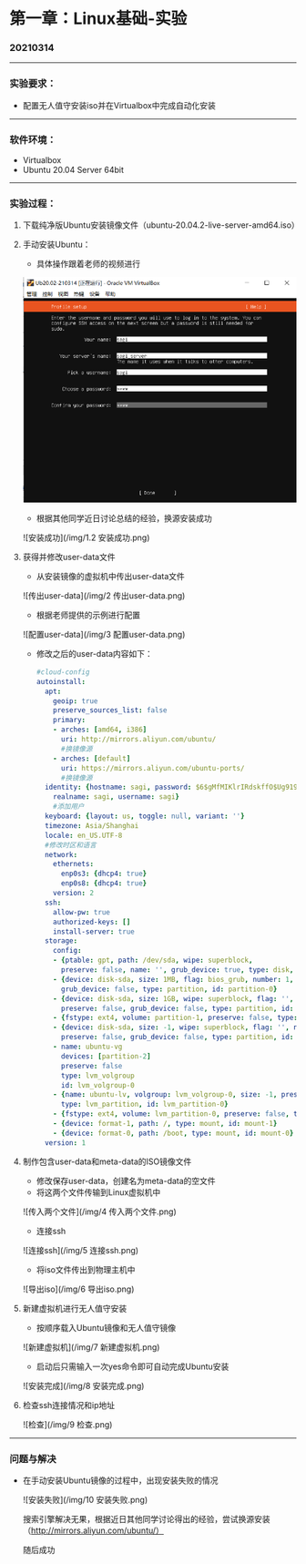 # 第一章：Linux基础-实验

### 20210314

---

### 实验要求：

- 配置无人值守安装iso并在Virtualbox中完成自动化安装

---

### 软件环境：

- Virtualbox
- Ubuntu 20.04 Server 64bit

---

### 实验过程：

1. 下载纯净版Ubuntu安装镜像文件（ubuntu-20.04.2-live-server-amd64.iso）

2. 手动安装Ubuntu：

   - 具体操作跟着老师的视频进行

   ![用户设置](/img/1用户设置.png)

   - 根据其他同学近日讨论总结的经验，换源安装成功

   ![安装成功](/img/1.2 安装成功.png)

3. 获得并修改user-data文件

   - 从安装镜像的虚拟机中传出user-data文件

   ![传出user-data](/img/2 传出user-data.png)

   - 根据老师提供的示例进行配置

   ![配置user-data](/img/3 配置user-data.png)

   - 修改之后的user-data内容如下：

     ```yaml
     #cloud-config
     autoinstall:
       apt:
         geoip: true
         preserve_sources_list: false
         primary:
         - arches: [amd64, i386]
           uri: http://mirrors.aliyun.com/ubuntu/
           #换镜像源
         - arches: [default]
           uri: https://mirrors.aliyun.com/ubuntu-ports/
           #换镜像源
       identity: {hostname: sagi, password: $6$gMfMIKlrIRdskffO$Ug919/u.SpZ0MS2oz1TYeU.67glYKULLFo32LbpChglicBh5PKGOMmbTULaiPpIOsGpHX7Bjad0O5LOGEDgnt0,
         realname: sagi, username: sagi}
         #添加用户
       keyboard: {layout: us, toggle: null, variant: ''}
       timezone: Asia/Shanghai
       locale: en_US.UTF-8
       #修改时区和语言
       network:
         ethernets:
           enp0s3: {dhcp4: true}
           enp0s8: {dhcp4: true}
         version: 2
       ssh:
         allow-pw: true
         authorized-keys: []
         install-server: true
       storage:
         config:
         - {ptable: gpt, path: /dev/sda, wipe: superblock,
           preserve: false, name: '', grub_device: true, type: disk, id: disk-sda}
         - {device: disk-sda, size: 1MB, flag: bios_grub, number: 1, preserve: false,
           grub_device: false, type: partition, id: partition-0}
         - {device: disk-sda, size: 1GB, wipe: superblock, flag: '', number: 2,
           preserve: false, grub_device: false, type: partition, id: partition-1}
         - {fstype: ext4, volume: partition-1, preserve: false, type: format, id: format-0}
         - {device: disk-sda, size: -1, wipe: superblock, flag: '', number: 3,
           preserve: false, grub_device: false, type: partition, id: partition-2}
         - name: ubuntu-vg
           devices: [partition-2]
           preserve: false
           type: lvm_volgroup
           id: lvm_volgroup-0
         - {name: ubuntu-lv, volgroup: lvm_volgroup-0, size: -1, preserve: false,
           type: lvm_partition, id: lvm_partition-0}
         - {fstype: ext4, volume: lvm_partition-0, preserve: false, type: format, id: format-1}
         - {device: format-1, path: /, type: mount, id: mount-1}
         - {device: format-0, path: /boot, type: mount, id: mount-0}
       version: 1
     ```

     

4. 制作包含user-data和meta-data的ISO镜像文件

   - 修改保存user-data，创建名为meta-data的空文件
   - 将这两个文件传输到Linux虚拟机中

   ![传入两个文件](/img/4 传入两个文件.png)

   - 连接ssh

   ![连接ssh](/img/5 连接ssh.png)

   - 将iso文件传出到物理主机中

   ![导出iso](/img/6 导出iso.png)

5. 新建虚拟机进行无人值守安装

   - 按顺序载入Ubuntu镜像和无人值守镜像

   ![新建虚拟机](/img/7 新建虚拟机.png)

   - 启动后只需输入一次yes命令即可自动完成Ubuntu安装

   ![安装完成](/img/8 安装完成.png)

6. 检查ssh连接情况和ip地址

   ![检查](/img/9 检查.png)

---

### 问题与解决

- 在手动安装Ubuntu镜像的过程中，出现安装失败的情况

  ![安装失败](/img/10 安装失败.png)

  搜索引擎解决无果，根据近日其他同学讨论得出的经验，尝试换源安装（http://mirrors.aliyun.com/ubuntu/）

  随后成功

